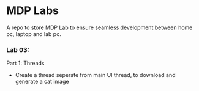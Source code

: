 # MDP Labs

A repo to store MDP Lab to ensure seamless development between home pc, laptop and lab pc.

### Lab 03:

Part 1: Threads

- Create a thread seperate from main UI thread, to download and generate a cat image
